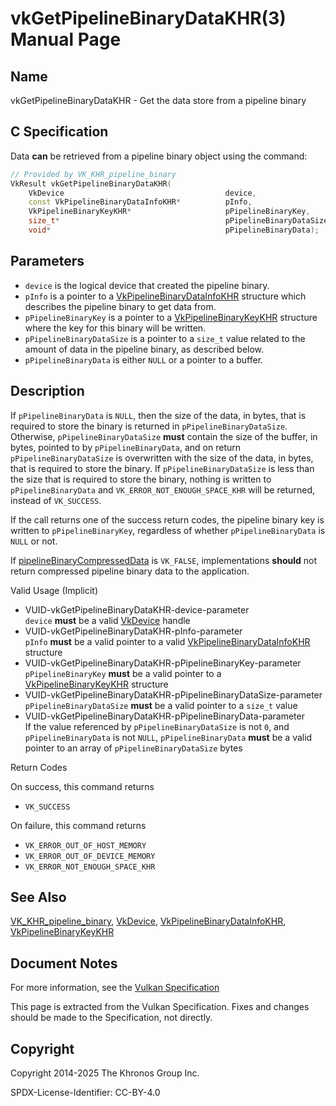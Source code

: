 # vkGetPipelineBinaryDataKHR(3) Manual Page

## Name

vkGetPipelineBinaryDataKHR - Get the data store from a pipeline binary



## [](#_c_specification)C Specification

Data **can** be retrieved from a pipeline binary object using the command:

```c++
// Provided by VK_KHR_pipeline_binary
VkResult vkGetPipelineBinaryDataKHR(
    VkDevice                                    device,
    const VkPipelineBinaryDataInfoKHR*          pInfo,
    VkPipelineBinaryKeyKHR*                     pPipelineBinaryKey,
    size_t*                                     pPipelineBinaryDataSize,
    void*                                       pPipelineBinaryData);
```

## [](#_parameters)Parameters

- `device` is the logical device that created the pipeline binary.
- `pInfo` is a pointer to a [VkPipelineBinaryDataInfoKHR](https://registry.khronos.org/vulkan/specs/latest/man/html/VkPipelineBinaryDataInfoKHR.html) structure which describes the pipeline binary to get data from.
- `pPipelineBinaryKey` is a pointer to a [VkPipelineBinaryKeyKHR](https://registry.khronos.org/vulkan/specs/latest/man/html/VkPipelineBinaryKeyKHR.html) structure where the key for this binary will be written.
- `pPipelineBinaryDataSize` is a pointer to a `size_t` value related to the amount of data in the pipeline binary, as described below.
- `pPipelineBinaryData` is either `NULL` or a pointer to a buffer.

## [](#_description)Description

If `pPipelineBinaryData` is `NULL`, then the size of the data, in bytes, that is required to store the binary is returned in `pPipelineBinaryDataSize`. Otherwise, `pPipelineBinaryDataSize` **must** contain the size of the buffer, in bytes, pointed to by `pPipelineBinaryData`, and on return `pPipelineBinaryDataSize` is overwritten with the size of the data, in bytes, that is required to store the binary. If `pPipelineBinaryDataSize` is less than the size that is required to store the binary, nothing is written to `pPipelineBinaryData` and `VK_ERROR_NOT_ENOUGH_SPACE_KHR` will be returned, instead of `VK_SUCCESS`.

If the call returns one of the success return codes, the pipeline binary key is written to `pPipelineBinaryKey`, regardless of whether `pPipelineBinaryData` is `NULL` or not.

If [pipelineBinaryCompressedData](https://registry.khronos.org/vulkan/specs/latest/html/vkspec.html#limits-pipelineBinaryCompressedData) is `VK_FALSE`, implementations **should** not return compressed pipeline binary data to the application.

Valid Usage (Implicit)

- [](#VUID-vkGetPipelineBinaryDataKHR-device-parameter)VUID-vkGetPipelineBinaryDataKHR-device-parameter  
  `device` **must** be a valid [VkDevice](https://registry.khronos.org/vulkan/specs/latest/man/html/VkDevice.html) handle
- [](#VUID-vkGetPipelineBinaryDataKHR-pInfo-parameter)VUID-vkGetPipelineBinaryDataKHR-pInfo-parameter  
  `pInfo` **must** be a valid pointer to a valid [VkPipelineBinaryDataInfoKHR](https://registry.khronos.org/vulkan/specs/latest/man/html/VkPipelineBinaryDataInfoKHR.html) structure
- [](#VUID-vkGetPipelineBinaryDataKHR-pPipelineBinaryKey-parameter)VUID-vkGetPipelineBinaryDataKHR-pPipelineBinaryKey-parameter  
  `pPipelineBinaryKey` **must** be a valid pointer to a [VkPipelineBinaryKeyKHR](https://registry.khronos.org/vulkan/specs/latest/man/html/VkPipelineBinaryKeyKHR.html) structure
- [](#VUID-vkGetPipelineBinaryDataKHR-pPipelineBinaryDataSize-parameter)VUID-vkGetPipelineBinaryDataKHR-pPipelineBinaryDataSize-parameter  
  `pPipelineBinaryDataSize` **must** be a valid pointer to a `size_t` value
- [](#VUID-vkGetPipelineBinaryDataKHR-pPipelineBinaryData-parameter)VUID-vkGetPipelineBinaryDataKHR-pPipelineBinaryData-parameter  
  If the value referenced by `pPipelineBinaryDataSize` is not `0`, and `pPipelineBinaryData` is not `NULL`, `pPipelineBinaryData` **must** be a valid pointer to an array of `pPipelineBinaryDataSize` bytes

Return Codes

On success, this command returns

- `VK_SUCCESS`

On failure, this command returns

- `VK_ERROR_OUT_OF_HOST_MEMORY`
- `VK_ERROR_OUT_OF_DEVICE_MEMORY`
- `VK_ERROR_NOT_ENOUGH_SPACE_KHR`

## [](#_see_also)See Also

[VK\_KHR\_pipeline\_binary](https://registry.khronos.org/vulkan/specs/latest/man/html/VK_KHR_pipeline_binary.html), [VkDevice](https://registry.khronos.org/vulkan/specs/latest/man/html/VkDevice.html), [VkPipelineBinaryDataInfoKHR](https://registry.khronos.org/vulkan/specs/latest/man/html/VkPipelineBinaryDataInfoKHR.html), [VkPipelineBinaryKeyKHR](https://registry.khronos.org/vulkan/specs/latest/man/html/VkPipelineBinaryKeyKHR.html)

## [](#_document_notes)Document Notes

For more information, see the [Vulkan Specification](https://registry.khronos.org/vulkan/specs/latest/html/vkspec.html#vkGetPipelineBinaryDataKHR)

This page is extracted from the Vulkan Specification. Fixes and changes should be made to the Specification, not directly.

## [](#_copyright)Copyright

Copyright 2014-2025 The Khronos Group Inc.

SPDX-License-Identifier: CC-BY-4.0